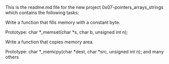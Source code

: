 This is the readme.md file for the new project 0x07-pointers_arrays_strings which contains the following tasks:

Write a function that fills memory with a constant byte.

Prototype: char *_memset(char *s, char b, unsigned int n);

Write a function that copies memory area.

Prototype: char *_memcpy(char *dest, char *src, unsigned int n);
and many others
